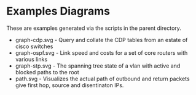# Examples Diagrams

These are examples generated via the scripts in the parent directory.

- graph-cdp.svg - Query and collate the CDP tables from an estate of cisco switches
- graph-ospf.svg - Link speed and costs for a set of core routers with various links
- graph-stp.svg - The spanning tree state of a vlan with active and blocked paths to the root
- path.svg - Visualizes the actual path of outbound and return packets give first hop, source and disentinaton IPs.

